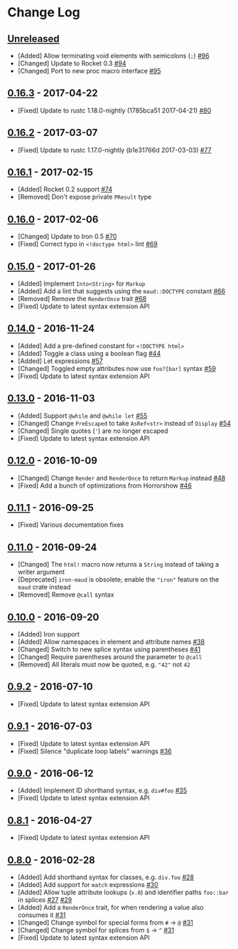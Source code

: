# Change Log

## [Unreleased]

- [Added] Allow terminating void elements with semicolons (`;`)
  [#96](https://github.com/lfairy/maud/pull/96)
- [Changed] Update to Rocket 0.3
  [#94](https://github.com/lfairy/maud/pull/94)
- [Changed] Port to new proc macro interface
  [#95](https://github.com/lfairy/maud/pull/95)

## [0.16.3] - 2017-04-22

- [Fixed] Update to rustc 1.18.0-nightly (1785bca51 2017-04-21)
  [#80](https://github.com/lfairy/maud/issues/80)

## [0.16.2] - 2017-03-07

- [Fixed] Update to rustc 1.17.0-nightly (b1e31766d 2017-03-03)
  [#77](https://github.com/lfairy/maud/issues/77)

## [0.16.1] - 2017-02-15

- [Added] Rocket 0.2 support
  [#74](https://github.com/lfairy/maud/pull/74)
- [Removed] Don't expose private `PResult` type

## [0.16.0] - 2017-02-06

- [Changed] Update to Iron 0.5
  [#70](https://github.com/lfairy/maud/issues/70)
- [Fixed] Correct typo in `<!doctype html>` lint
  [#69](https://github.com/lfairy/maud/issues/69)

## [0.15.0] - 2017-01-26

- [Added] Implement `Into<String>` for `Markup`
- [Added] Add a lint that suggests using the `maud::DOCTYPE` constant
  [#66](https://github.com/lfairy/maud/issues/66)
- [Removed] Remove the `RenderOnce` trait
  [#68](https://github.com/lfairy/maud/issues/68)
- [Fixed] Update to latest syntax extension API

## [0.14.0] - 2016-11-24

- [Added] Add a pre-defined constant for `<!DOCTYPE html>`
- [Added] Toggle a class using a boolean flag
  [#44](https://github.com/lfairy/maud/issues/44)
- [Added] Let expressions
  [#57](https://github.com/lfairy/maud/issues/57)
- [Changed] Toggled empty attributes now use `foo?[bar]` syntax
  [#59](https://github.com/lfairy/maud/issues/59)
- [Fixed] Update to latest syntax extension API


## [0.13.0] - 2016-11-03

- [Added] Support `@while` and `@while let`
  [#55](https://github.com/lfairy/maud/pull/55)
- [Changed] Change `PreEscaped` to take `AsRef<str>` instead of `Display`
  [#54](https://github.com/lfairy/maud/issues/54)
- [Changed] Single quotes (`'`) are no longer escaped
- [Fixed] Update to latest syntax extension API


## [0.12.0] - 2016-10-09

- [Changed] Change `Render` and `RenderOnce` to return `Markup` instead
  [#48](https://github.com/lfairy/maud/issues/48)
- [Fixed] Add a bunch of optimizations from Horrorshow
  [#46](https://github.com/lfairy/maud/issues/46)


## [0.11.1] - 2016-09-25

- [Fixed] Various documentation fixes


## [0.11.0] - 2016-09-24

- [Changed] The `html!` macro now returns a `String` instead of taking a writer argument
- [Deprecated] `iron-maud` is obsolete; enable the `"iron"` feature on the `maud` crate instead
- [Removed] Remove `@call` syntax


## [0.10.0] - 2016-09-20

- [Added] Iron support
- [Added] Allow namespaces in element and attribute names
  [#38](https://github.com/lfairy/maud/pull/38)
- [Changed] Switch to new splice syntax using parentheses
  [#41](https://github.com/lfairy/maud/issues/41)
- [Changed] Require parentheses around the parameter to `@call`
- [Removed] All literals must now be quoted, e.g. `"42"` not `42`


## [0.9.2] - 2016-07-10

- [Fixed] Update to latest syntax extension API


## [0.9.1] - 2016-07-03

- [Fixed] Update to latest syntax extension API
- [Fixed] Silence "duplicate loop labels" warnings
  [#36](https://github.com/lfairy/maud/issues/36)


## [0.9.0] - 2016-06-12

- [Added] Implement ID shorthand syntax, e.g. `div#foo`
  [#35](https://github.com/lfairy/maud/issues/35)
- [Fixed] Update to latest syntax extension API


## [0.8.1] - 2016-04-27

- [Fixed] Update to latest syntax extension API


## [0.8.0] - 2016-02-28

- [Added] Add shorthand syntax for classes, e.g. `div.foo`
  [#28](https://github.com/lfairy/maud/pull/28)
- [Added] Add support for `match` expressions
  [#30](https://github.com/lfairy/maud/pull/30)
- [Added] Allow tuple attribute lookups (`x.0`) and identifier paths `foo::bar` in splices
  [#27](https://github.com/lfairy/maud/pull/27)
  [#29](https://github.com/lfairy/maud/pull/29)
- [Added] Add a `RenderOnce` trait, for when rendering a value also consumes it
  [#31](https://github.com/lfairy/maud/pull/31)
- [Changed] Change symbol for special forms from `#` → `@`
  [#31](https://github.com/lfairy/maud/pull/31)
- [Changed] Change symbol for splices from `$` → `^`
  [#31](https://github.com/lfairy/maud/pull/31)
- [Fixed] Update to latest syntax extension API


[Unreleased]: https://github.com/lfairy/maud/compare/v0.16.3...HEAD
[0.16.3]: https://github.com/lfairy/maud/compare/v0.16.2...v0.16.3
[0.16.2]: https://github.com/lfairy/maud/compare/v0.16.1...v0.16.2
[0.16.1]: https://github.com/lfairy/maud/compare/v0.16.0...v0.16.1
[0.16.0]: https://github.com/lfairy/maud/compare/v0.15.0...v0.16.0
[0.15.0]: https://github.com/lfairy/maud/compare/v0.14.0...v0.15.0
[0.14.0]: https://github.com/lfairy/maud/compare/v0.13.0...v0.14.0
[0.13.0]: https://github.com/lfairy/maud/compare/v0.12.0...v0.13.0
[0.12.0]: https://github.com/lfairy/maud/compare/v0.11.1...v0.12.0
[0.11.1]: https://github.com/lfairy/maud/compare/v0.11.0...v0.11.1
[0.11.0]: https://github.com/lfairy/maud/compare/v0.10.0...v0.11.0
[0.10.0]: https://github.com/lfairy/maud/compare/v0.9.2...v0.10.0
[0.9.2]: https://github.com/lfairy/maud/compare/v0.9.1...v0.9.2
[0.9.1]: https://github.com/lfairy/maud/compare/v0.9.0...v0.9.1
[0.9.0]: https://github.com/lfairy/maud/compare/v0.8.1...v0.9.0
[0.8.1]: https://github.com/lfairy/maud/compare/v0.8.0...v0.8.1
[0.8.0]: https://github.com/lfairy/maud/compare/v0.7.4...v0.8.0
